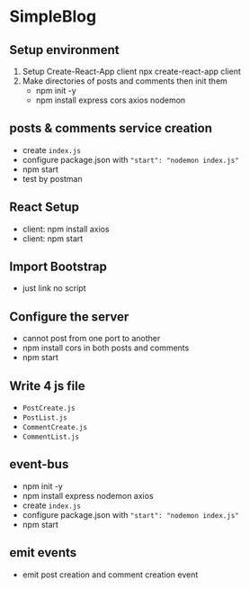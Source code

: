 # SimpleBlog

## Setup environment

1. Setup Create-React-App client
   npx create-react-app client
2. Make directories of posts and comments then init them
   - npm init -y
   - npm install express cors axios nodemon

## posts & comments service creation
- create `index.js`
- configure package.json with `"start": "nodemon index.js"`
- npm start
- test by postman

## React Setup

- client: npm install axios
- client: npm start

## Import Bootstrap
- just link no script

## Configure the server
- cannot post from one port to another
- npm install cors in both posts and comments
- npm start

## Write 4 js file
- `PostCreate.js`
- `PostList.js`
- `CommentCreate.js`
- `CommentList.js`

## event-bus
- npm init -y
- npm install express nodemon axios 
- create `index.js`
- configure package.json with `"start": "nodemon index.js"`
- npm start

## emit events
- emit post creation and comment creation event

